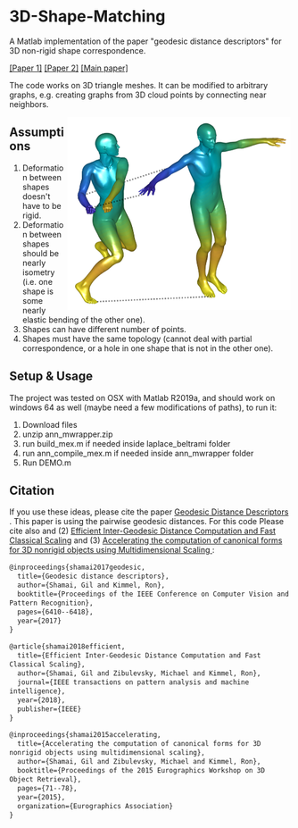 # 3D-Shape-Matching
A Matlab implementation of the paper "geodesic distance descriptors" for 3D non-rigid shape correspondence. 

[[Paper 1]](https://ieeexplore.ieee.org/abstract/document/8509134) [[Paper 2]](https://docs.wixstatic.com/ugd/28cd82_91f41197b793480ab25b1f97f10f818a.pdf) [[Main paper]](https://docs.wixstatic.com/ugd/28cd82_bb48e8cf06984a18b6016997beda5e4f.pdf)

The code works on 3D triangle meshes. It can be modified to arbitrary graphs, e.g. creating graphs from 3D cloud points by connecting near neighbors.

<img align="right" img src="Images/Vis_pic.png" width="400px">

## Assumptions
1) Deformation between shapes doesn't have to be rigid.
2) Deformation between shapes should be nearly isometry (i.e. one shape is some nearly elastic bending of the other one).
3) Shapes can have different number of points.
4) Shapes must have the same topology (cannot deal with partial correspondence, or a hole in one shape that is not in the other one).

## Setup & Usage
The project was tested on OSX with Matlab R2019a, and should work on windows 64 as well (maybe need a few modifications of paths), to run it: 
1) Download files
2) unzip ann_mwrapper.zip
3) run build_mex.m if needed inside laplace_beltrami folder
4) run ann_compile_mex.m if needed inside ann_mwrapper folder
5) Run DEMO.m


## Citation
If you use these ideas, please cite the paper <a href="https://docs.wixstatic.com/ugd/28cd82_bb48e8cf06984a18b6016997beda5e4f.pdf"> Geodesic Distance Descriptors </a>. This paper is using the pairwise geodesic distances. For this code Please cite also and (2) <a href="https://ieeexplore.ieee.org/abstract/document/8509134"> Efficient Inter-Geodesic Distance Computation and Fast Classical Scaling</a> and (3) <a href="https://docs.wixstatic.com/ugd/28cd82_91f41197b793480ab25b1f97f10f818a.pdf">Accelerating the computation of canonical forms for 3D nonrigid objects using Multidimensional Scaling </a>:

```
@inproceedings{shamai2017geodesic,
  title={Geodesic distance descriptors},
  author={Shamai, Gil and Kimmel, Ron},
  booktitle={Proceedings of the IEEE Conference on Computer Vision and Pattern Recognition},
  pages={6410--6418},
  year={2017}
}
```

```
@article{shamai2018efficient,
  title={Efficient Inter-Geodesic Distance Computation and Fast Classical Scaling},
  author={Shamai, Gil and Zibulevsky, Michael and Kimmel, Ron},
  journal={IEEE transactions on pattern analysis and machine intelligence},
  year={2018},
  publisher={IEEE}
}
```

```
@inproceedings{shamai2015accelerating,
  title={Accelerating the computation of canonical forms for 3D nonrigid objects using multidimensional scaling},
  author={Shamai, Gil and Zibulevsky, Michael and Kimmel, Ron},
  booktitle={Proceedings of the 2015 Eurographics Workshop on 3D Object Retrieval},
  pages={71--78},
  year={2015},
  organization={Eurographics Association}
}
```
